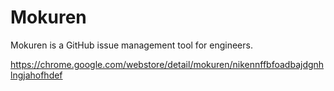 # Mokuren

Mokuren is a GitHub issue management tool for engineers.

https://chrome.google.com/webstore/detail/mokuren/nikennffbfoadbajdgnhlngjahofhdef
